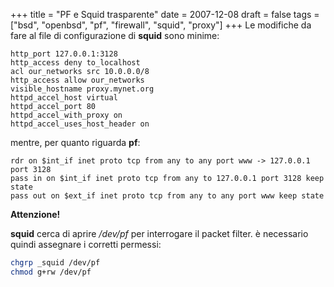 +++
title = "PF e Squid trasparente"
date = 2007-12-08
draft = false
tags = ["bsd", "openbsd", "pf", "firewall", "squid", "proxy"]
+++
Le modifiche da fare al file di configurazione di **squid** sono minime:
```
http_port 127.0.0.1:3128
http_access deny to_localhost
acl our_networks src 10.0.0.0/8
http_access allow our_networks
visible_hostname proxy.mynet.org
httpd_accel_host virtual
httpd_accel_port 80
httpd_accel_with_proxy on
httpd_accel_uses_host_header on
```
mentre, per quanto riguarda **pf**:
```
rdr on $int_if inet proto tcp from any to any port www -> 127.0.0.1 port 3128
pass in on $int_if inet proto tcp from any to 127.0.0.1 port 3128 keep state
pass out on $ext_if inet proto tcp from any to any port www keep state
```

**Attenzione!**

**squid** cerca di aprire */dev/pf* per interrogare il packet filter. è necessario quindi assegnare i corretti permessi:
```bash
chgrp _squid /dev/pf
chmod g+rw /dev/pf
```